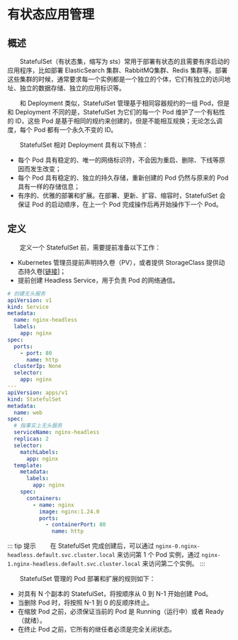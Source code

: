 # 有状态应用管理
## 概述
&emsp;&emsp;StatefulSet（有状态集，缩写为 sts）常用于部署有状态的且需要有序启动的应用程序，比如部署 ElasticSearch 集群、RabbitMQ集群、Redis 集群等。部署这些集群的时候，通常要求每一个实例都是一个独立的个体，它们有独立的访问地址、独立的数据存储、独立的应用标识等。

&emsp;&emsp;和 Deployment 类似，StatefulSet 管理基于相同容器规约的一组 Pod，但是和 Deployment 不同的是，StatefulSet 为它们的每一个 Pod 维护了一个有粘性的 ID，这些 Pod 是基于相同的规约来创建的，但是不能相互规换；无论怎么调度，每个 Pod 都有一个永久不变的 ID。

&emsp;&emsp;StatefulSet 相对 Deployment 具有以下特点：

- 每个 Pod 具有稳定的、唯一的网络标识符，不会因为重启、删除、下线等原因而发生改变；
- 每个 Pod 具有稳定的、独立的持久存储，重新创建的 Pod 仍然与原来的 Pod 具有一样的存储信息；
- 有序的、优雅的部署和扩展。在部署、更新、扩容、缩容时，StatefulSet 会保证 Pod 的启动顺序，在上一个 Pod 完成操作后再开始操作下一个 Pod。

## 定义
&emsp;&emsp;定义一个 StatefulSet 前，需要提前准备以下工作：

- Kubernetes 管理员提前声明持久卷（PV），或者提供 StorageClass 提供动态持久卷[[链接](/blogs/k8s/action/volumn)]；
- 提前创建 Headless Service，用于负责 Pod 的网络通信。

```yaml
# 创建无头服务
apiVersion: v1
kind: Service
metadata:
  name: nginx-headless
  labels:
    app: nginx
spec:
  ports:
    - port: 80
      name: http
  clusterIp: None
  selector:
    app: nginx
---
apiVersion: apps/v1
kind: StatefulSet
metadata:
  name: web
spec:
  # 指事实上无头服务
  serviceName: nginx-headless
  replicas: 2
  selector:
    matchLabels:
      app: nginx
  template:
    metadata:
      labels:
        app: nginx
    spec:
      containers:
        - name: nginx
          image: nginx:1.24.0
          ports:
            - containerPort: 80
              name: http
```

::: tip 提示
&emsp;&emsp;在 StatefulSet 完成创建后，可以通过 `nginx-0.nginx-headless.default.svc.cluster.local` 来访问第 1 个 Pod 实例，通过 `nginx-1.nginx-headless.default.svc.cluster.local` 来访问第二个实例。
:::

&emsp;&emsp;StatefulSet 管理的 Pod 部署和扩展的规则如下：

- 对具有 N 个副本的 StatefulSet，将按顺序从 0 到 N-1 开始创建 Pod。
- 当删除 Pod 时，将按照 N-1 到 0 的反顺序终止。
- 在缩放 Pod 之前，必须保证当前的 Pod 是 Running（运行中）或者 Ready（就绪）。
- 在终止 Pod 之前，它所有的继任者必须是完全关闭状态。